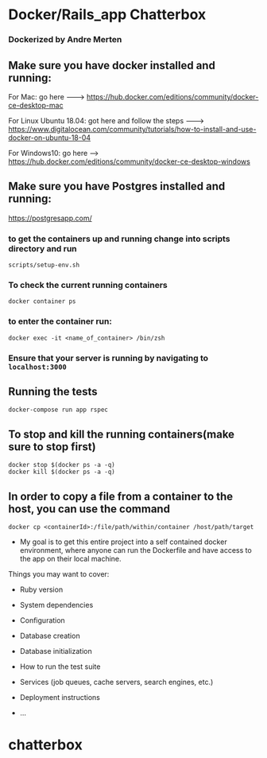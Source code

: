 # Docker/Rails_app Chatterbox
### Dockerized by Andre Merten

## Make sure you have docker installed and running: 

For Mac: go here ---> https://hub.docker.com/editions/community/docker-ce-desktop-mac

For Linux Ubuntu 18.04: got here and follow the steps ---> 
https://www.digitalocean.com/community/tutorials/how-to-install-and-use-docker-on-ubuntu-18-04

For Windows10: go here --> https://hub.docker.com/editions/community/docker-ce-desktop-windows

## Make sure you have Postgres installed and running:

https://postgresapp.com/


### to get the containers up and running change into scripts directory and run
```
scripts/setup-env.sh
```

### To check the current running containers
```
docker container ps
```
### to enter the container run:
```
docker exec -it <name_of_container> /bin/zsh
```
### Ensure that your server is running by navigating to ```localhost:3000```

## Running the tests
```
docker-compose run app rspec
```
## To stop and kill the running containers(make sure to stop first)
```
docker stop $(docker ps -a -q)
docker kill $(docker ps -a -q)
```

## In order to copy a file from a container to the host, you can use the command
```
docker cp <containerId>:/file/path/within/container /host/path/target
```

* My goal is to get this entire project into a self contained docker environment, where anyone can run the Dockerfile and have access to the app on their local machine.

Things you may want to cover:

* Ruby version

* System dependencies

* Configuration

* Database creation

* Database initialization

* How to run the test suite

* Services (job queues, cache servers, search engines, etc.)

* Deployment instructions

* ...
# chatterbox
